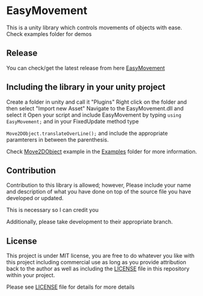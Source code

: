# EasyMovement
This is a unity library which controls movements of objects with ease. Check examples folder for demos

## Release
You can check/get the latest release from here [EasyMovement](https://github.com/Muhand/EasyMovement/releases/latest)

## Including the library in your unity project 
Create a folder in unity and call it "Plugins"
Right click on the folder and then select "Import new Asset"
Navigate to the EasyMovement.dll and select it
Open your script and include EasyMovement by typing
`using EasyMovement;`
and in your FixedUpdate method type

`Move2DObject.translateOverLine();`
and include the appropriate paramterers in between the parenthesis.

Check [Move2DObject](https://github.com/Muhand/EasyMovement/tree/stable/Examples/Move2DObject) example in the [Examples](https://github.com/Muhand/EasyMovement/tree/stable/Examples) folder for more information.

## Contribution
Contribution to this library is allowed; however, Please include your name and description of what you have done on top of the source file you have developed or updated.

This is necessary so I can credit you 

Additionally, please take development to their appropriate branch.

## License
This project is under MIT license, you are free to do whatever you like with this project including commercial use as long as you provide attribution back to the author as well as including the [LICENSE](LICENSE) file in this repository within your project.

Please see [LICENSE](LICENSE) file for details for more details